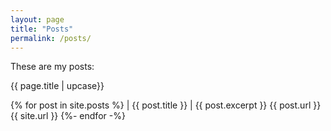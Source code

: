 ```yaml
---
layout: page 
title: "Posts" 
permalink: /posts/
---
```


These are my posts: 

{{ page.title | upcase}}

{% for post in site.posts %}
   | {{ post.title }} | 
    {{ post.excerpt }} 
   {{ post.url }}  {{ site.url }}
{%- endfor -%}
